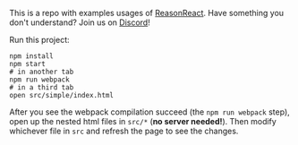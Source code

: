 This is a repo with examples usages of [ReasonReact](https://github.com/reasonml/reason-react).
Have something you don't understand? Join us on [Discord](https://discord.gg/reasonml)!

Run this project:

```
npm install
npm start
# in another tab
npm run webpack
# in a third tab
open src/simple/index.html
```

After you see the webpack compilation succeed (the `npm run webpack` step), open up the nested html files in `src/*` (**no server needed!**). Then modify whichever file in `src` and refresh the page to see the changes.
